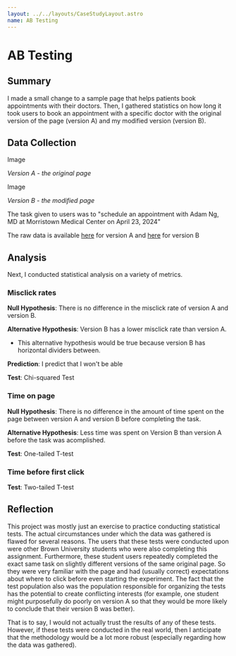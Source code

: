 ```yaml
---
layout: ../../layouts/CaseStudyLayout.astro
name: AB Testing
---
```


# AB Testing

## Summary

I made a small change to a sample page that helps patients book appointments with their doctors. Then, I gathered statistics on how long it took users to book an appointment with a specific doctor with the original version of the page (version A) and my modified version (version B).

## Data Collection

Image

*Version A - the original page*

Image

*Version B - the modified page*

The task given to users was to "schedule an appointment with Adam Ng, MD at Morristown Medical Center on April 23, 2024"

The raw data is available [here](#) for version A and [here](#) for version B

## Analysis

Next, I conducted statistical analysis on a variety of metrics.

### Misclick rates

**Null Hypothesis**: There is no difference in the misclick rate of version A and version B.

**Alternative Hypothesis**: Version B has a lower misclick rate than version A.

- This alternative hypothesis would be true because version B has horizontal dividers between.

**Prediction**: I predict that I won't be able

**Test**: Chi-squared Test

### Time on page

**Null Hypothesis**: There is no difference in the amount of time spent on the page between version A and version B before completing the task.

**Alternative Hypothesis**: Less time was spent on Version B than version A before the task was acomplished.

**Test**: One-tailed T-test

### Time before first click

**Test**: Two-tailed T-test

## Reflection

This project was mostly just an exercise to practice conducting statistical tests. The actual circumstances under which the data was gathered is flawed for several reasons. The users that these tests were conducted upon were other Brown University students who were also completing this assignment. Furthermore, these student users repeatedly completed the exact same task on slightly different versions of the same original page. So they were very familiar with the page and had (usually correct) expectations about where to click before even starting the experiment. The fact that the test population also was the population responsible for organizing the tests has the potential to create conflicting interests (for example, one student might purposefully do poorly on version A so that they would be more likely to conclude that their version B was better).

That is to say, I would not actually trust the results of any of these tests. However, if these tests were conducted in the real world, then I anticipate that the methodology would be a lot more robust (especially regarding how the data was gathered).

